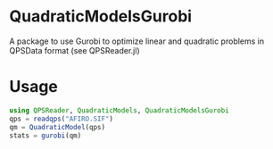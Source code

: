 # QuadraticModelsGurobi

A package to use Gurobi to optimize linear and quadratic problems in QPSData
format (see QPSReader.jl)

# Usage

```julia
using QPSReader, QuadraticModels, QuadraticModelsGurobi
qps = readqps("AFIRO.SIF")
qm = QuadraticModel(qps)
stats = gurobi(qm)
```
